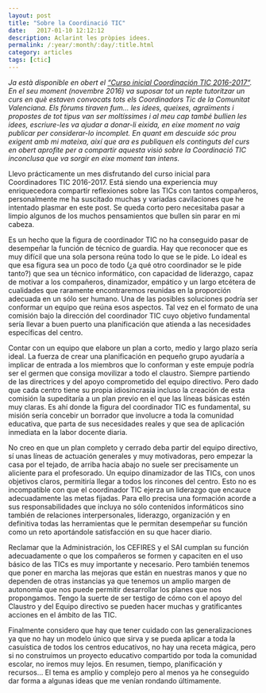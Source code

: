 ```yaml
---
layout: post
title: "Sobre la Coordinació TIC"
date:   2017-01-10 12:12:12
description: Aclarint les pròpies idees.
permalink: /:year/:month/:day/:title.html
category: articles
tags: [ctic]
---
```

*Ja està disponible en obert el [“Curso inicial Coordinación TIC 2016-2017“](http://cefire.edu.gva.es/course/view.php?id=15363). En el seu moment (novembre 2016) va suposar tot un repte tutoritzar un curs en què estaven convocats tots els Coordinadors Tic de la Comunitat Valenciana. Els fòrums tiraven fum… les idees, queixes, agraïments i propostes de tot tipus van ser moltíssimes i al meu cap també bullien les idees, escriure-les va ajudar a donar-li eixida, en eixe moment no vaig publicar per considerar-lo incomplet. En quant em descuide sóc prou exigent amb mi mateixa, així que ara es publiquen els continguts del curs en obert aprofite per a compartir aquesta visió sobre la Coordinació TIC inconclusa que va sorgir en eixe moment tan intens.*

Llevo prácticamente un mes disfrutando del curso inicial para Coordinadores TIC 2016-2017. Está siendo una experiencia muy enriquecedora compartir reflexiones sobre las TICs con tantos compañeros, personalmente me ha suscitado muchas y variadas cavilaciones que he intentado plasmar en este post. Se queda corto pero necesitaba pasar a limpio algunos de los muchos pensamientos que bullen sin parar en mi cabeza.

Es un hecho que la figura de coordinador TIC no ha conseguido pasar de desempeñar la función de técnico de guardia. Hay que reconocer que es muy difícil que una sola persona reúna todo lo que se le pide. Lo ideal es que esa figura sea un poco de todo (¿a qué otro coordinador se le pide tanto?) que sea un técnico informático, con capacidad de liderazgo, capaz de motivar a los compañeros, dinamizador, empático y un largo etcétera de cualidades que raramente encontraremos reunidas en la proporción adecuada en un sólo ser humano. Una de las posibles soluciones podría ser conformar un equipo que reúna esos aspectos. Tal vez en el formato de una comisión bajo la dirección del coordinador TIC cuyo objetivo fundamental sería llevar a buen puerto una planificación que atienda a las necesidades específicas del centro.

Contar con un equipo que elabore un plan a corto, medio y largo plazo sería ideal. La fuerza de crear una planificación en pequeño grupo ayudaría a implicar de entrada a los miembros que lo conforman y este empuje podría ser el germen que consiga movilizar a todo el claustro. Siempre partiendo de las directrices y del apoyo comprometido del equipo directivo. Pero dado que cada centro tiene su propia idiosincrasia incluso la creación de esta comisión la supeditaría a un plan previo en el que las líneas básicas estén muy claras.  Es ahí donde la figura del coordinador TIC es fundamental, su misión sería concebir un borrador que involucre a toda la comunidad educativa, que parta de sus necesidades reales y que sea de aplicación inmediata en la labor docente diaria.

No creo en que un plan completo y cerrado deba partir del equipo directivo, sí unas líneas de actuación generales y muy motivadoras, pero empezar la casa por el tejado, de arriba hacia abajo no suele ser precisamente un aliciente para el profesorado. Un equipo dinamizador de las TICs, con unos objetivos claros, permitiría llegar a todos los rincones del centro. Esto no es incompatible con que el coordinador TIC ejerza un liderazgo que encauce adecuadamente las metas fijadas. Para ello precisa una formación acorde a sus responsabilidades que incluya no sólo contenidos informáticos sino también de relaciones interpersonales, liderazgo, organización y en definitiva todas las herramientas que le permitan desempeñar su función como un reto aportándole satisfacción en su que hacer diario.

Reclamar que la Administración, los CEFIRES y el SAI cumplan su función adecuadamente o que los compañeros se formen y capaciten en el uso básico de las TICs es muy importante y necesario. Pero también tenemos que poner en marcha las mejoras que están en nuestras manos y que no dependen de otras instancias ya que tenemos un amplio margen de autonomía que nos puede permitir desarrollar los planes que nos propongamos. Tengo la suerte de ser testigo de cómo con el apoyo del Claustro y del Equipo directivo se pueden hacer muchas y gratificantes acciones en el ámbito de las TIC.

Finalmente considero que hay que tener cuidado con las generalizaciones ya que no hay un modelo único que sirva y se pueda aplicar a toda la casuística de todos los centros educativos, no hay una receta mágica, pero si no construimos un proyecto educativo compartido por toda la comunidad escolar, no iremos muy lejos. En resumen, tiempo, planificación y recursos…
El tema es amplio y complejo pero al menos ya he conseguido dar forma a algunas ideas que me venían rondando últimamente.
